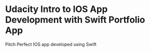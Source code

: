 Udacity Intro to IOS App Development with Swift Portfolio App
=============================================================
Pitch Perfect IOS app developed using Swift

